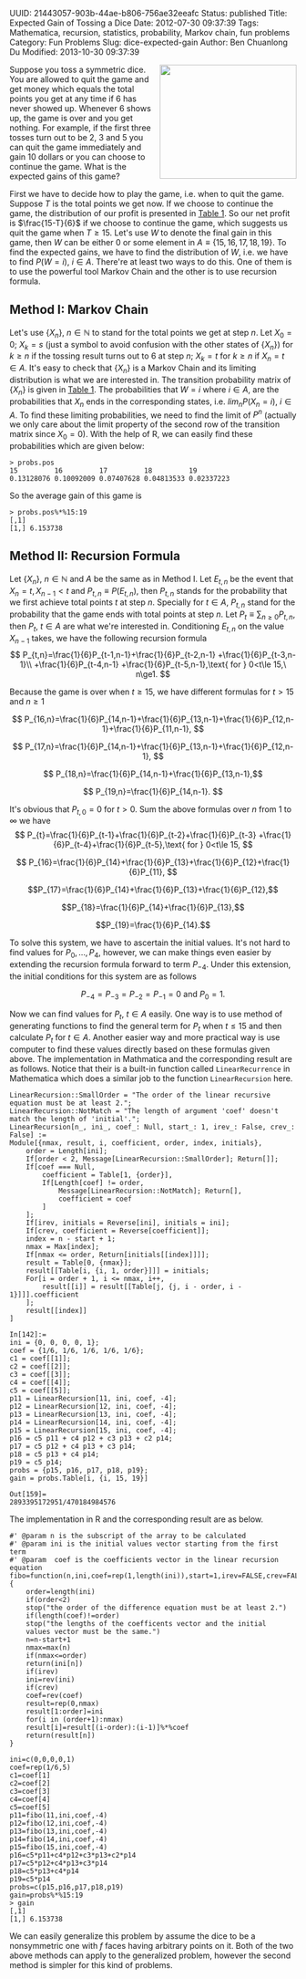 UUID: 21443057-903b-44ae-b806-756ae32eeafc
Status: published
Title: Expected Gain of Tossing a Dice
Date: 2012-07-30 09:37:39
Tags: Mathematica, recursion, statistics, probability, Markov chain, fun problems
Category: Fun Problems
Slug: dice-expected-gain
Author: Ben Chuanlong Du
Modified: 2013-10-30 09:37:39

[table 1]: http://dclong.github.io/media/dice/tables.pdf
[table 2]: http://dclong.github.io/media/dice/tables.pdf
[dice]: http://dclong.github.io/media/dice/dice.png

<img src="http://dclong.github.io/media/dice/dice.png" height="200" width="240" align="right"/>

Suppose you toss a symmetric dice. 
You are allowed to quit the game and
get money which equals the total points you get at any time if 6 has never
showed up. Whenever 6 shows up, the game is over and you get nothing. For
example, if the first three tosses turn out to be 2, 3 and 5 you can quit the
game immediately and gain 10 dollars or you can choose to continue the game.
What is the expected gains of this game?

First we have to decide how to play the game, i.e. when to quit the game.
Suppose $T$ is the total points we get now.
If we choose to continue the game, the distribution of our profit is presented in [Table 1][].
So our net profit is $\frac{15-T}{6}$ if we choose to continue the game,
which suggests us quit the game when $T\ge15$.
Let's use $W$ to denote the final gain in this game,
then $W$ can be either 0 or some element in $A\equiv\{15, 16, 17, 18, 19\}$.
To find the expected gains,
we have to find the distribution of $W$,
i.e. we have to find $P(W=i)$, $i\in A$.
There're at least two ways to do this.
One of them is to use the powerful tool Markov Chain and the other is to use recursion formula.

## Method I: Markov Chain
Let's use $\{X_n\}$, $n\in \mathbb{N}$ to stand for the total points we get at step $n$.
Let $X_0=0$; $X_k=s$ (just a symbol to avoid confusion with the other states of $\{X_n\}$) for $k\ge n$ if the tossing result turns out to 6 at step $n$;
$X_k=t$ for $k\ge n$ if $X_n=t\in A$.
It's easy to check that $\{X_n\}$ is a Markov Chain and its limiting distribution is what we are interested in.
The transition probability matrix of $\{X_n\}$ is given in [Table 1][].
The probabilities that $W=i$ where $i\in A$,
are the probabilities that $X_n$ ends in the corresponding states,
i.e. $lim_n P(X_n=i)$, $i\in A$.
To find these limiting probabilities, we need to find the limit of $P^n$ (actually we only care about the limit property of the second row of the transition matrix since $X_0=0$).
With the help of R, we can easily find these probabilities which are given below:

    > probs.pos
    15         16         17         18         19
    0.13128076 0.10092009 0.07407628 0.04813533 0.02337223

So the average gain of this game is

    > probs.pos%*%15:19
    [,1]
    [1,] 6.153738

## Method II: Recursion Formula
Let $\{X_n\}$, $n\in \mathbb{N}$ and $A$ be the same as in Method I.
Let $E_{t,n}$ be the event that $X_n=t, X_{n-1}<t$ 
and $P_{t,n}\equiv P(E_{t,n})$,
then $P_{t,n}$ stands for the probability that we first achieve total points $t$ at step $n$.
Specially for $t\in A$, $P_{t,n}$ stand for the probability that the game ends with total points at step $n$.
Let $P_t\equiv \sum_{n\ge0} P_{t,n}$, then $P_t$, $t\in A$ are what we're interested in.
Conditioning $E_{t,n}$ on the value $X_{n-1}$ takes, we have the following recursion formula
$$
P_{t,n}=\frac{1}{6}P_{t-1,n-1}+\frac{1}{6}P_{t-2,n-1} +\frac{1}{6}P_{t-3,n-1}\\
    +\frac{1}{6}P_{t-4,n-1} +\frac{1}{6}P_{t-5,n-1},\text{ for } 0<t\le 15,\ n\ge1.  
$$

Because the game is over when $t\ge15$,
we have different formulas for $t>15$ and $n\ge1$

$$
P_{16,n}=\frac{1}{6}P_{14,n-1}+\frac{1}{6}P_{13,n-1}+\frac{1}{6}P_{12,n-1}+\frac{1}{6}P_{11,n-1},
$$

$$ P_{17,n}=\frac{1}{6}P_{14,n-1}+\frac{1}{6}P_{13,n-1}+\frac{1}{6}P_{12,n-1}, $$

$$ P_{18,n}=\frac{1}{6}P_{14,n-1}+\frac{1}{6}P_{13,n-1},$$

$$ P_{19,n}=\frac{1}{6}P_{14,n-1}.  $$

It's obvious that $P_{t,0}=0$ for $t>0$.
Sum the above formulas over $n$ from 1 to $\infty$ we have
$$
P_{t}=\frac{1}{6}P_{t-1}+\frac{1}{6}P_{t-2}+\frac{1}{6}P_{t-3}
+\frac{1}{6}P_{t-4}+\frac{1}{6}P_{t-5},\text{ for } 0<t\le 15,
$$

$$ P_{16}=\frac{1}{6}P_{14}+\frac{1}{6}P_{13}+\frac{1}{6}P_{12}+\frac{1}{6}P_{11}, $$

$$P_{17}=\frac{1}{6}P_{14}+\frac{1}{6}P_{13}+\frac{1}{6}P_{12},$$

$$P_{18}=\frac{1}{6}P_{14}+\frac{1}{6}P_{13},$$

$$P_{19}=\frac{1}{6}P_{14}.$$

To solve this system, we have to ascertain the initial values.
It's not hard to find values for $P_0,\ldots,P_4$, however,
we can make things even easier by extending the recursion formula forward to term
$P_{-4}$.
Under this extension, the initial conditions for this system are as follows

$$ P_{-4}=P_{-3}=P_{-2}=P_{-1}=0 \text{ and } P_0=1.  $$
    
Now we can find values for $P_t$, $t\in A$ easily.
One way is to use method of generating functions to find the general term for $P_t$ when $t\le15$ and then calculate $P_t$ for $t\in A$.
Another easier way and more practical way is use computer to find these values directly based on these formulas given above.
The implementation in Mathmatica and the corresponding result are as follows. 
Notice that their is a built-in function called `LinearRecurrence` in Mathematica which 
does a similar job to the function `LinearRecursion` here. 

    LinearRecursion::SmallOrder = "The order of the linear recursive equation must be at least 2.";
    LinearRecursion::NotMatch = "The length of argument 'coef' doesn't match the length of 'initial'.";
    LinearRecursion[n_, ini_, coef_: Null, start_: 1, irev_: False, crev_: False] :=
    Module[{nmax, result, i, coefficient, order, index, initials},
        order = Length[ini];
        If[order < 2, Message[LinearRecursion::SmallOrder]; Return[]];
        If[coef === Null,
            coefficient = Table[1, {order}],
            If[Length[coef] != order,
                Message[LinearRecursion::NotMatch]; Return[],
                coefficient = coef
            ]
        ];
        If[irev, initials = Reverse[ini], initials = ini];
        If[crev, coefficient = Reverse[coefficient]];
        index = n - start + 1;
        nmax = Max[index];
        If[nmax <= order, Return[initials[[index]]]];
        result = Table[0, {nmax}];
        result[[Table[i, {i, 1, order}]]] = initials;
        For[i = order + 1, i <= nmax, i++,
            result[[i]] = result[[Table[j, {j, i - order, i - 1}]]].coefficient
        ];
        result[[index]]
    ]

    In[142]:=
    ini = {0, 0, 0, 0, 1};
    coef = {1/6, 1/6, 1/6, 1/6, 1/6};
    c1 = coef[[1]];
    c2 = coef[[2]];
    c3 = coef[[3]];
    c4 = coef[[4]];
    c5 = coef[[5]];
    p11 = LinearRecursion[11, ini, coef, -4];
    p12 = LinearRecursion[12, ini, coef, -4];
    p13 = LinearRecursion[13, ini, coef, -4];
    p14 = LinearRecursion[14, ini, coef, -4];
    p15 = LinearRecursion[15, ini, coef, -4];
    p16 = c5 p11 + c4 p12 + c3 p13 + c2 p14;
    p17 = c5 p12 + c4 p13 + c3 p14;
    p18 = c5 p13 + c4 p14;
    p19 = c5 p14;
    probs = {p15, p16, p17, p18, p19};
    gain = probs.Table[i, {i, 15, 19}]

    Out[159]=
    2893395172951/470184984576

The implementation in R and the corresponding result are as below. 

    #' @param n is the subscript of the array to be calculated
    #' @param ini is the initial values vector starting from the first term
    #' @param  coef is the coefficients vector in the linear recursion equation
    fibo=function(n,ini,coef=rep(1,length(ini)),start=1,irev=FALSE,crev=FALSE){
        order=length(ini)
        if(order<2)
        stop("the order of the difference equation must be at least 2.")
        if(length(coef)!=order)
        stop("the lengths of the coefficents vector and the initial
        values vector must be the same.")
        n=n-start+1
        nmax=max(n)
        if(nmax<=order)
        return(ini[n])
        if(irev)
        ini=rev(ini)
        if(crev)
        coef=rev(coef)
        result=rep(0,nmax)
        result[1:order]=ini
        for(i in (order+1):nmax)
        result[i]=result[(i-order):(i-1)]%*%coef
        return(result[n])
    }

    ini=c(0,0,0,0,1)
    coef=rep(1/6,5)
    c1=coef[1]
    c2=coef[2]
    c3=coef[3]
    c4=coef[4]
    c5=coef[5]
    p11=fibo(11,ini,coef,-4)
    p12=fibo(12,ini,coef,-4)
    p13=fibo(13,ini,coef,-4)
    p14=fibo(14,ini,coef,-4)
    p15=fibo(15,ini,coef,-4)
    p16=c5*p11+c4*p12+c3*p13+c2*p14
    p17=c5*p12+c4*p13+c3*p14
    p18=c5*p13+c4*p14
    p19=c5*p14
    probs=c(p15,p16,p17,p18,p19)
    gain=probs%*%15:19
    > gain
    [,1]
    [1,] 6.153738

We can easily generalize this problem by assume the dice to be a nonsymmetric one with $f$ faces having arbitrary points on it.
Both of the two above methods can apply to the generalized problem,
however the second method is simpler for this kind of problems.


